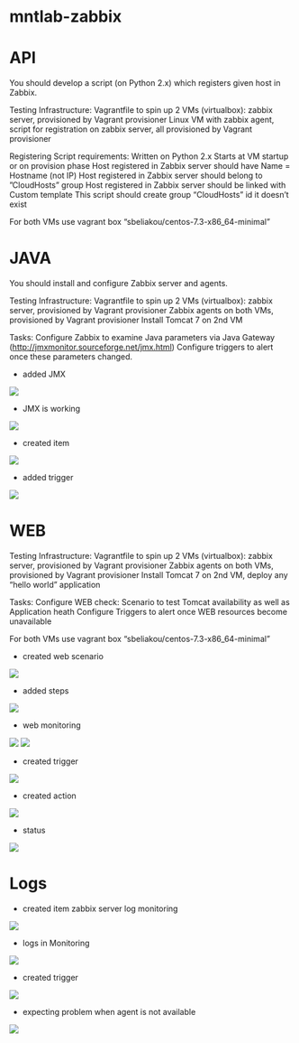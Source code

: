 # mntlab-zabbix

# API
You should develop a script (on Python 2.x) which registers given host in Zabbix.

Testing Infrastructure:
Vagrantfile to spin up 2 VMs (virtualbox):
zabbix server, provisioned by Vagrant provisioner
Linux VM with zabbix agent, script for registration on zabbix server, all provisioned by Vagrant provisioner

Registering Script requirements:
Written on Python 2.x
Starts at VM startup or on provision phase
Host registered in Zabbix server should have Name = Hostname (not IP)
Host registered in Zabbix server should belong to ”CloudHosts” group
Host registered in Zabbix server should be linked with Custom template
This script should create group “CloudHosts” id it doesn’t exist

For both VMs use vagrant box “sbeliakou/centos-7.3-x86_64-minimal”


# JAVA
You should install and configure Zabbix server and agents.

Testing Infrastructure:
Vagrantfile to spin up 2 VMs (virtualbox):
zabbix server, provisioned by Vagrant provisioner
Zabbix agents on both VMs, provisioned by Vagrant provisioner
Install Tomcat 7 on 2nd VM

Tasks:
Configure Zabbix to examine Java parameters via Java Gateway (http://jmxmonitor.sourceforge.net/jmx.html)
Configure triggers to alert once these parameters changed.

- added JMX
<img src="report/jmx1.png">

- JMX is working
<img src="report/jmx2.png">

- created item
<img src="report/jmx3.png">

- added trigger
<img src="report/jmx4.png">


# WEB
Testing Infrastructure:
Vagrantfile to spin up 2 VMs (virtualbox):
zabbix server, provisioned by Vagrant provisioner
Zabbix agents on both VMs, provisioned by Vagrant provisioner
Install Tomcat 7 on 2nd VM, deploy any “hello world” application

Tasks:
Configure WEB check:
Scenario to test Tomcat availability as well as Application heath
Configure Triggers to alert once WEB resources become unavailable

For both VMs use vagrant box “sbeliakou/centos-7.3-x86_64-minimal”

- created web scenario
<img src="report/web1.png">

- added steps
<img src="report/web2.png">

- web monitoring
<img src="report/web3.png">
<img src="report/web4.png">

- created trigger
<img src="report/web5.png">

- created action
<img src="report/web6.png">

- status
<img src="report/web7.png">

# Logs

- created item zabbix server log monitoring
<img src="report/log1.png">

- logs in Monitoring
<img src="report/log2.png">

- created trigger
<img src="report/log3.png">

- expecting problem when agent is not available
<img src="report/log4.png">
